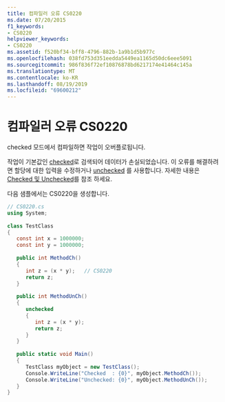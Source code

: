 ```yaml
---
title: 컴파일러 오류 CS0220
ms.date: 07/20/2015
f1_keywords:
- CS0220
helpviewer_keywords:
- CS0220
ms.assetid: f520bf34-bff8-4796-882b-1a9b1d5b977c
ms.openlocfilehash: 038fd753d351eedda5449ea1165d50dc6eee5091
ms.sourcegitcommit: 986f836f72ef10876878bd6217174e41464c145a
ms.translationtype: MT
ms.contentlocale: ko-KR
ms.lasthandoff: 08/19/2019
ms.locfileid: "69600212"
---
```

# <a name="compiler-error-cs0220"></a>컴파일러 오류 CS0220
checked 모드에서 컴파일하면 작업이 오버플로됩니다.  
  
 작업이 기본값인 [checked](../language-reference/keywords/checked.md)로 검색되어 데이터가 손실되었습니다. 이 오류를 해결하려면 할당에 대한 입력을 수정하거나 [unchecked](../language-reference/keywords/unchecked.md) 를 사용합니다. 자세한 내용은 [Checked 및 Unchecked](../language-reference/keywords/checked-and-unchecked.md)를 참조 하세요.  
  
 다음 샘플에서는 CS0220을 생성합니다.  
  
```csharp  
// CS0220.cs  
using System;  
  
class TestClass  
{  
   const int x = 1000000;  
   const int y = 1000000;  
  
   public int MethodCh()  
   {  
      int z = (x * y);   // CS0220  
      return z;  
   }  
  
   public int MethodUnCh()  
   {  
      unchecked  
      {  
         int z = (x * y);  
         return z;  
      }  
   }  
  
   public static void Main()  
   {  
      TestClass myObject = new TestClass();  
      Console.WriteLine("Checked  : {0}", myObject.MethodCh());  
      Console.WriteLine("Unchecked: {0}", myObject.MethodUnCh());  
   }  
}  
```
